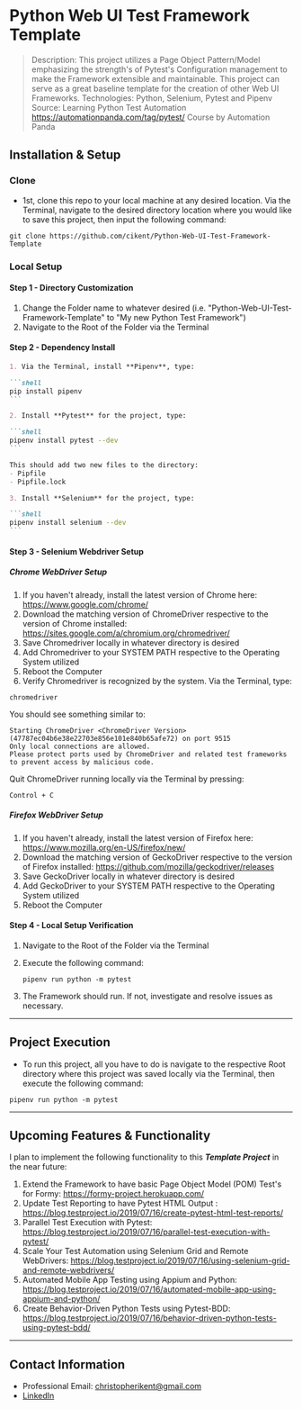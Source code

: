 # Python Web UI Test Framework Template

> Description: This project utilizes a Page Object Pattern/Model emphasizing the strength's of Pytest's Configuration management to make the Framework extensible and maintainable. This project can serve as a great baseline template for the creation of other Web UI Frameworks.
> Technologies: Python, Selenium, Pytest and Pipenv
> Source: Learning Python Test Automation <https://automationpanda.com/tag/pytest/>
> Course by Automation Panda

## Installation & Setup

### Clone

- 1st, clone this repo to your local machine at any desired location. Via the Terminal, navigate to the desired directory location where you would like to save this project, then input the following command:

```shell
git clone https://github.com/cikent/Python-Web-UI-Test-Framework-Template
```

### Local Setup

#### Step 1 - Directory Customization

1. Change the Folder name to whatever desired (i.e. "Python-Web-UI-Test-Framework-Template" to "My new Python Test Framework")
2. Navigate to the Root of the Folder via the Terminal

#### Step 2 - Dependency Install

<!-- markdownlint-disable code-fence-style -->

~~~markdown
1. Via the Terminal, install **Pipenv**, type:

```shell
pip install pipenv
```

2. Install **Pytest** for the project, type:

```shell
pipenv install pytest --dev
```

This should add two new files to the directory:
- Pipfile
- Pipfile.lock

3. Install **Selenium** for the project, type:

```shell
pipenv install selenium --dev
```
~~~

#### Step 3 - Selenium Webdriver Setup

##### Chrome WebDriver Setup

1. If you haven't already, install the latest version of Chrome here: <https://www.google.com/chrome/>
2. Download the matching version of ChromeDriver respective to the version of Chrome installed: <https://sites.google.com/a/chromium.org/chromedriver/>
3. Save Chromedriver locally in whatever directory is desired
4. Add Chromedriver to your SYSTEM PATH respective to the Operating System utilized
5. Reboot the Computer
6. Verify Chromedriver is recognized by the system. Via the Terminal, type:

```shell
chromedriver
```

You should see something similar to:

```shell
Starting ChromeDriver <ChromeDriver Version> (47787ec04b6e38e22703e856e101e840b65afe72) on port 9515
Only local connections are allowed.
Please protect ports used by ChromeDriver and related test frameworks to prevent access by malicious code.
```

Quit ChromeDriver running locally via the Terminal by pressing:

```shell
Control + C
```

##### Firefox WebDriver Setup

1. If you haven't already, install the latest version of Firefox here: <https://www.mozilla.org/en-US/firefox/new/>
2. Download the matching version of GeckoDriver respective to the version of Firefox installed: <https://github.com/mozilla/geckodriver/releases>
3. Save GeckoDriver locally in whatever directory is desired
4. Add GeckoDriver to your SYSTEM PATH respective to the Operating System utilized
5. Reboot the Computer

#### Step 4 - Local Setup Verification

1. Navigate to the Root of the Folder via the Terminal
2. Execute the following command:

    ```shell
    pipenv run python -m pytest
    ```

3. The Framework should run. If not, investigate and resolve issues as necessary.

---

## Project Execution

- To run this project, all you have to do is navigate to the respective Root directory where this project was saved locally via the Terminal, then execute the following command:

```shell
pipenv run python -m pytest
```

---

## Upcoming Features & Functionality

I plan to implement the following functionality to this ***Template Project*** in the near future:

1. Extend the Framework to have basic Page Object Model (POM) Test's for Formy: <https://formy-project.herokuapp.com/>
2. Update Test Reporting to have Pytest HTML Output : <https://blog.testproject.io/2019/07/16/create-pytest-html-test-reports/>
3. Parallel Test Execution with Pytest: <https://blog.testproject.io/2019/07/16/parallel-test-execution-with-pytest/>
4. Scale Your Test Automation using Selenium Grid and Remote WebDrivers: <https://blog.testproject.io/2019/07/16/using-selenium-grid-and-remote-webdrivers/>
5. Automated Mobile App Testing using Appium and Python: <https://blog.testproject.io/2019/07/16/automated-mobile-app-using-appium-and-python/>
6. Create Behavior-Driven Python Tests using Pytest-BDD: <https://blog.testproject.io/2019/07/16/behavior-driven-python-tests-using-pytest-bdd/>

---

## Contact Information

- Professional Email: <christopherikent@gmail.com>
- [LinkedIn](https://www.linkedin.com/in/christopher-kent-thestrategicsqaleader/)
